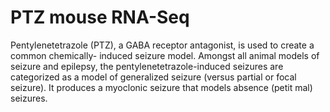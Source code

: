 # PTZ mouse RNA-Seq  

Pentylenetetrazole (PTZ), a GABA receptor antagonist, is used to create a common chemically- induced seizure model. Amongst all animal models of seizure and epilepsy, the pentylenetetrazole-induced seizures are categorized as a model of generalized seizure (versus partial or focal seizure). It produces a myoclonic seizure that models absence (petit mal) seizures.   
